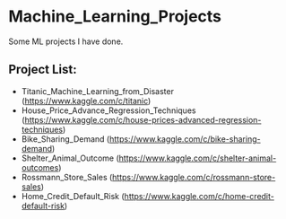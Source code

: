 # Machine_Learning_Projects
Some ML projects I have done.

## Project List:

- Titanic_Machine_Learning_from_Disaster (https://www.kaggle.com/c/titanic)
- House_Price_Advance_Regression_Techniques (https://www.kaggle.com/c/house-prices-advanced-regression-techniques)
- Bike_Sharing_Demand (https://www.kaggle.com/c/bike-sharing-demand)
- Shelter_Animal_Outcome (https://www.kaggle.com/c/shelter-animal-outcomes)
- Rossmann_Store_Sales (https://www.kaggle.com/c/rossmann-store-sales)
- Home_Credit_Default_Risk (https://www.kaggle.com/c/home-credit-default-risk)